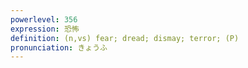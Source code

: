 ```yaml
---
powerlevel: 356
expression: 恐怖
definition: (n,vs) fear; dread; dismay; terror; (P)
pronunciation: きょうふ
---
```

